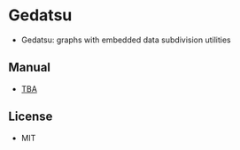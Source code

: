 # Gedatsu

- Gedatsu: graphs with embedded data subdivision utilities

## Manual

- [TBA](./)

## License

- MIT

